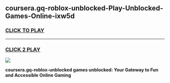 
## coursera.gq-roblox-unblocked-Play-Unblocked-Games-Online-ixw5d
<h3>
<a href="https://premium76.site?title=coursera.gq-roblox-unblocked&ref=25A">CLICK TO PLAY</a></h3>
<hr>

<h3>
<a href="https://premium76.site?title=coursera.gq-roblox-unblocked&ref=25A">CLICK 2 PLAY</a>
  
</h3>

<a href="https://premium76.site?title=coursera.gq-roblox-unblocked&ref=25A"><img src="https://clearcache.store/games.png"></a>


**coursera.gq-roblox-unblocked games unblocked: Your Gateway to Fun and Accessible Online Gaming**
